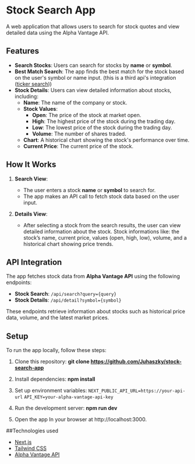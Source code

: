 # Stock Search App

A web application that allows users to search for stock quotes and view detailed data using the Alpha Vantage API.

## Features

- **Search Stocks**: Users can search for stocks by **name** or **symbol**.
- **Best Match Search**: The app finds the best match for the stock based on the user's symbol or name input. (this is a third api's integration ([ticker search][1]))
- **Stock Details**: Users can view detailed information about stocks, including:
  - **Name**: The name of the company or stock.
  - **Stock Values**:
    - **Open**: The price of the stock at market open.
    - **High**: The highest price of the stock during the trading day.
    - **Low**: The lowest price of the stock during the trading day.
    - **Volume**: The number of shares traded.
  - **Chart**: A historical chart showing the stock's performance over time.
  - **Current Price**: The current price of the stock.

## How It Works

1. **Search View**:
   - The user enters a stock **name** or **symbol** to search for.
   - The app makes an API call to fetch stock data based on the user input.

2. **Details View**:
   - After selecting a stock from the search results, the user can view detailed information about the stock. Stock informations like: the stock’s name, current price, values (open, high, low), volume, and a historical chart showing price trends.

## API Integration

The app fetches stock data from **Alpha Vantage API** using the following endpoints:
- **Stock Search**: `/api/search?query={query}`
- **Stock Details**: `/api/detail?symbol={symbol}`

These endpoints retrieve information about stocks such as historical price data, volume, and the latest market prices.

## Setup

To run the app locally, follow these steps:

1. Clone this repository:
   **git clone https://github.com/Juhaszky/stock-search-app**
   
2. Install dependencies:
 **npm install**
3. Set up environment variables:
`NEXT_PUBLIC_API_URL=https://your-api-url`
`API_KEY=your-alpha-vantage-api-key`
4. Run the development server:
**npm run dev**

5. Open the app
In your browser at http://localhost:3000.

##Technologies used
- [Next.js][2]
- [Tailwind CSS][3]
- [Alpha Vantage API][4]

[1]: https://www.alphavantage.co/documentation/#symbolsearch "ticker search"
[2]: https://nextjs.org/ "Next.js"
[3]: https://tailwindcss.com/ "Tailwind CSS"
[4]: https://www.alphavantage.co/ "Alpha Vantage API"